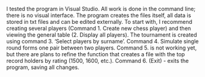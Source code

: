 I tested the program in Visual Studio. All work is done in the command line; there is no visual interface. 
The program creates the files itself, all data is stored in txt files and can be edited externally. 
To start with, I recommend creating several players (Command 1. Create new chess player) and then viewing the general table (2. Display all players). 
The tournament is created using command 3. ‘Select players by surname’. 
Command 4. Simulate single round forms one pair between two players. 
Command 5. is not working yet, but there are plans to refine the function that creates a file with the top record holders by rating (1500, 1600, etc.). 
Command 6. (Exit) - exits the program, saving all changes. 
